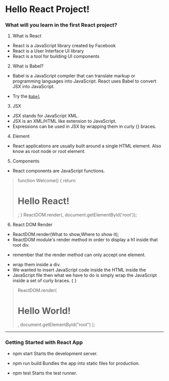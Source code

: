 # Hello React Project!
### What will you learn in the first React project?

1. What is React 
- React is a JavaScript library created by Facebook
- React is a User Interface UI library
- React is a tool for building UI components

2. What is Babel?
- Babel is a JavaScript compiler that can translate markup or programming languages into JavaScript. React uses Babel to convert JSX into JavaScript.

- Try the [`Babel`](https://babeljs.io/)

3. JSX
- JSX stands for JavaScript XML.
- JSX is an XML/HTML like extension to JavaScript.
- Expressions can be used in JSX by wrapping them in curly {} braces.

4. Element
- React applications are usually built around a single HTML element. Also know as root node or root element.

5. Components
 - React components are JavaScript functions.
> function Welcome() {
    return <h1>Hello React!</h1>;
}
ReactDOM.render(<Welcome />, document.getElementById('root'));

6. React DOM Render
- ReactDOM.render(What to show,Where to show it);
- ReactDOM module's render method in order to display a h1 inside that root div.
* remember that the render method can only accept one element.
- wrap them inside a div. <div></div>
- We wanted to insert JavaScript code inside the HTML inside the 
- JavaScript file then what we have to do is simply wrap the JavaScript inside a set of curly braces. { }
> ReactDOM.render(<h1>Hello World!</h1>, document.getElementById("root")
);

---
### Getting Started with React App
- npm start
    Starts the development server.

- npm run build
    Bundles the app into static files for production.

- npm test
    Starts the test runner.
